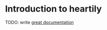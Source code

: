 # Introduction to heartily

TODO: write [great documentation](http://jacobian.org/writing/what-to-write/)
